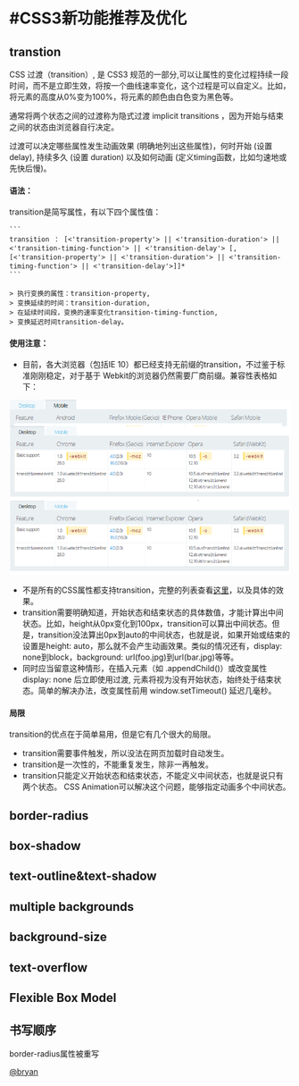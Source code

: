 #CSS3新功能推荐及优化	
=============
## transtion
CSS 过渡（transition）, 是 CSS3 规范的一部分,可以让属性的变化过程持续一段时间，而不是立即生效，将按一个曲线速率变化，这个过程是可以自定义。比如，将元素的高度从0%变为100%，将元素的颜色由白色变为黑色等。

通常将两个状态之间的过渡称为隐式过渡 implicit transitions ，因为开始与结束之间的状态由浏览器自行决定。

过渡可以决定哪些属性发生动画效果 (明确地列出这些属性)，何时开始 (设置 delay), 持续多久 (设置 duration) 以及如何动画 (定义timing函数，比如匀速地或先快后慢)。

#### 语法：
transition是简写属性，有以下四个属性值：

	```
    transition ： [<'transition-property'> || <'transition-duration'> || <'transition-timing-function'> || <'transition-delay'> [, [<'transition-property'> || <'transition-duration'> || <'transition-timing-function'> || <'transition-delay'>]]*
    ```
    
    > 执行变换的属性：transition-property,
	> 变换延续的时间：transition-duration,
	> 在延续时间段，变换的速率变化transition-timing-function,
	> 变换延迟时间transition-delay。

#### 使用注意：
 - 目前，各大浏览器（包括IE 10）都已经支持无前缀的transition，不过鉴于标准刚刚稳定，对于基于 Webkit的浏览器仍然需要厂商前缀。兼容性表格如下：

![plus right](images/css3-1.png)

 - 不是所有的CSS属性都支持transition，完整的列表查看[这里](http://oli.jp/2010/css-animatable-properties/)，以及具体的效果。
 - transition需要明确知道，开始状态和结束状态的具体数值，才能计算出中间状态。比如，height从0px变化到100px，transition可以算出中间状态。但是，transition没法算出0px到auto的中间状态，也就是说，如果开始或结束的设置是height: auto，那么就不会产生动画效果。类似的情况还有，display: none到block，background: url(foo.jpg)到url(bar.jpg)等等。
 - 同时应当留意这种情形，在插入元素（如 .appendChild()）或改变属性 display: none 后立即使用过渡, 元素将视为没有开始状态，始终处于结束状态。简单的解决办法，改变属性前用 window.setTimeout() 延迟几毫秒。

#### 局限
transition的优点在于简单易用，但是它有几个很大的局限。
  - transition需要事件触发，所以没法在网页加载时自动发生。
  - transition是一次性的，不能重复发生，除非一再触发。
  - transition只能定义开始状态和结束状态，不能定义中间状态，也就是说只有两个状态。 CSS Animation可以解决这个问题，能够指定动画多个中间状态。

## border-radius
## box-shadow
## text-outline&text-shadow
## multiple backgrounds
## background-size
## text-overflow
## Flexible Box Model
## 书写顺序
border-radius属性被重写

[@bryan](https://github.com/saviroyu)
